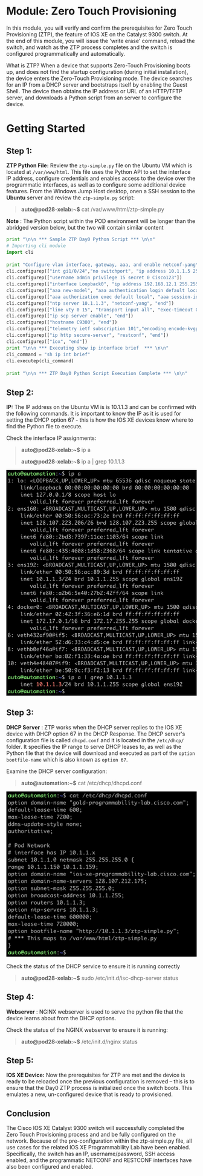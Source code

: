 # Module: Zero Touch Provisioning

In this module, you will verify and confirm the prerequisites for Zero Touch Provisioning (ZTP), the feature of IOS XE on the Catalyst 9300 switch. At the end of this module, you will issue the 'write erase' command, reload the switch, and watch as the ZTP process completes and the switch is configured programmatically and automatically.

What is ZTP? When a device that supports Zero-Touch Provisioning boots up, and does not find the startup configuration (during initial installation), the device enters the Zero-Touch Provisioning mode. The device searches for an IP from a DHCP server and bootstraps itself by enabling the Guest Shell. The device then obtains the IP address or URL of an HTTP/TFTP server, and downloads a Python script from an server to configure the device.

# Getting Started


## Step 1:
**ZTP Python File:** Review the `ztp-simple.py` file on the Ubuntu VM which is located at `/var/www/html`. This file uses the Python API to set the interface IP address, configure credentials and enables access to the device over the programmatic interfaces, as well as to configure some additional device features. From the Windows Jump Host desktop, onen a SSH session to the **Ubuntu** server and review the `ztp-simple.py` script:

> **auto@pod28-xelab:~$** cat /var/www/html/ztp-simple.py

**Note** : The Python script within the POD environment will be longer than the abridged version below, but the two will contain similar content

```Python
print "\n\n *** Sample ZTP Day0 Python Script *** \n\n"
# Importing cli module
import cli

print "Configure vlan interface, gateway, aaa, and enable netconf-yang\n\n"
cli.configurep(["int gi1/0/24","no switchport", "ip address 10.1.1.5 255.255.255.0", "no shut", "end"])
cli.configurep(["username admin privilege 15 secret 0 Cisco123"])
cli.configurep(["interface Loopback0", "ip address 192.168.12.1 255.255.255.0", "end"])
cli.configurep(["aaa new-model", "aaa authentication login default local", "end"])
cli.configurep(["aaa authorization exec default local", "aaa session-id common", "end"])
cli.configurep(["ntp server 10.1.1.3", "netconf-yang", "end"])
cli.configurep(["line vty 0 15", "transport input all", "exec-timeout 0 0", "end"])
cli.configurep(["ip scp server enable", "end"])
cli.configurep(["hostname C9300", "end"])
cli.configurep(["telemetry ietf subscription 101","encoding encode-kvgpb","filter xpath /process-cpu-ios-xe-oper:cpu-usage/cpu-utilization/five-seconds","stream yang-push","update-policy periodic 500","receiver ip address 10.1.1.3 57500 protocol grpc-tcp","end"])
cli.configurep(["ip http secure-server", "restconf", "end"])
cli.configurep(["iox", "end"])
print "\n\n *** Executing show ip interface brief  *** \n\n"
cli_command = "sh ip int brief"
cli.executep(cli_command)

print "\n\n *** ZTP Day0 Python Script Execution Complete *** \n\n"
```

## Step 2:
**IP:** The IP address on the Ubuntu VM is is 10.1.1.3 and can be confirmed with the following commands. It is important to know the IP as it is used for setting the DHCP option 67 - this is how the IOS XE devices know where to find the Python file to execute.

Check the interface IP assignments:

> **auto@pod28-xelab:~$** ip a
>
> **auto@pod28-xelab:~$** ip a | grep 10.1.1.3

![](imgs/ip_a.png)


## Step 3:
**DHCP Server** : ZTP works when the DHCP server replies to the IOS XE device with DHCP option 67 in the DHCP Response. The DHCP server's configuration file is called `dhcpd.conf` and it is located in the `/etc/dhcp/` folder. It specifies the IP range to serve DHCP leases to, as well as the Python file that the device will download and executed as part of the `option bootfile-name` which is also known as `option 67`.

Examine the DHCP server configuration:

>**auto@automation:~$** cat /etc/dhcp/dhcpd.conf

![](imgs/cat_dhcpd.png)

Check the status of the DHCP service to ensure it is running correctly

> **auto@pod28-xelab:~$** sudo /etc/init.d/isc-dhcp-server status


## Step 4:
**Webserver** : NGINX webserver is used to serve the python file that the device learns about from the DHCP options.

Check the status of the NGINX webserver to ensure it is running:

> **auto@pod28-xelab:~$** /etc/init.d/nginx status


## Step 5:
**IOS XE Device:** Now the prerequisites for ZTP are met and the device is ready to be reloaded once the previous configuration is removed – this is to ensure that the Day0 ZTP process is initialized once the switch boots. This emulates a new, un-configured device that is ready to provisioned.

## Conclusion
The Cisco IOS XE Catalyst 9300 switch will  successfully completed the Zero Touch Provisioning process and and be fully configured on the network. Because of the pre-configuration within the ztp-simple.py file, all use cases for the related IOS XE Programmability Lab have been enabled. Specifically, the switch has an IP, username/password, SSH access enabled, and the programmatic NETCONF and RESTCONF interfaces have also been configured and enabled.
